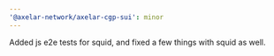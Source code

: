 ```yaml
---
'@axelar-network/axelar-cgp-sui': minor
---
```


Added js e2e tests for squid, and fixed a few things with squid as well.
